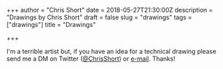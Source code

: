 +++
author = "Chris Short"
date = 2018-05-27T21:30:00Z
description = "Drawings by Chris Short"
draft = false
slug = "drawings"
tags = ["drawings"]
title = "Drawings"

+++

I'm a terrible artist but, if you have an idea for a technical drawing please send me a DM on Twitter ([@ChrisShort](https://twitter.com/ChrisShort)) or [e-mail](mailto:chris@chrisshort.net). Thanks!
